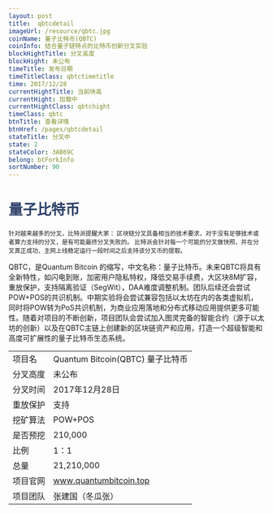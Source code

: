 ```yaml
---
layout: post
title:  qbtcdetail
imageUrl: /resource/qbtc.jpg
coinName: 量子比特币(QBTC)
coinInfo: 结合量子链特点的比特币创新分叉实验
blockHightTitle: 分叉高度
blockHight: 未公布
timeTitle: 发布日期
timeTitleClass: qbtctimetitle
time: 2017/12/28
currentHightTitle: 当前块高
currentHight: 加载中
currentHightClass: qbtchight
timeClass: qbtc
btnTitle: 查看详情
btnHref: /pages/qbtcdetail
stateTitle: 分叉中
state: 2
stateColor: 3AB69C
belong: btForkInfo
sortNumber: 90
---
```

<h1 style="color: #2F416A">量子比特币</h1>
<small>针对越来越多的分叉，比特派提醒大家：
       区块链分叉具备相当的技术要求，对于没有足够技术或者算力支持的分叉，是有可能最终分叉失败的。
       比特派会针对每一个可能的分叉做快照，并在分叉真正成功、主网上线稳定运行一段时间之后支持该分叉币的提取。
</small>
<p>QBTC，是Quantum Bitcoin 的缩写，中文名称：量子比特币。未来QBTC将具有全新特性，如闪电到账，加密用户隐私特权，降低交易手续费，大区块8M扩容，重放保护，支持隔离验证（SegWit），DAA难度调整机制。团队后续还会尝试POW+POS的共识机制。中期实验将会尝试兼容包括以太坊在内的各类虚拟机，同时将POW转为PoS共识机制，为商业应用落地和分布式移动应用提供更多可能性。随着对项目的不断创新，项目团队会尝试加入图灵完备的智能合约（源于以太坊的创新）以及在QBTC主链上创建新的区块链资产和应用，打造一个超级智能和高度可扩展性的量子比特币生态系统。
</p>
<table class="center">
  <tbody>
    <tr>
        <td class="tablehalf">项目名</td>
        <td class="tablehalf">Quantum Bitcoin(QBTC) 量子比特币</td>
    </tr>
    <tr>
        <td>分叉高度</td>
        <td>未公布</td>
    </tr>
    <tr>
        <td>分叉时间</td>
        <td>2017年12月28日</td>
    </tr>
    <tr>
        <td>重放保护</td>
        <td>支持</td>
    </tr>
    <tr>
        <td>挖矿算法</td>
        <td>POW+POS</td>
    </tr>
    <tr>
        <td>是否预挖</td>
        <td>210,000</td>
    </tr>
    <tr>
        <td>比例</td>
        <td>1：1</td>
    </tr>
    <tr>
        <td>总量</td>
        <td>21,210,000</td>
    </tr>
    <tr>
        <td>项目官网</td>
        <td><a href="http://www.quantumbitcoin.top/" target="_blank">www.quantumbitcoin.top</a></td>
    </tr>
    <tr>
        <td>项目团队</td>
        <td>张建国（冬瓜张）</td>
    </tr>
  </tbody>
</table>